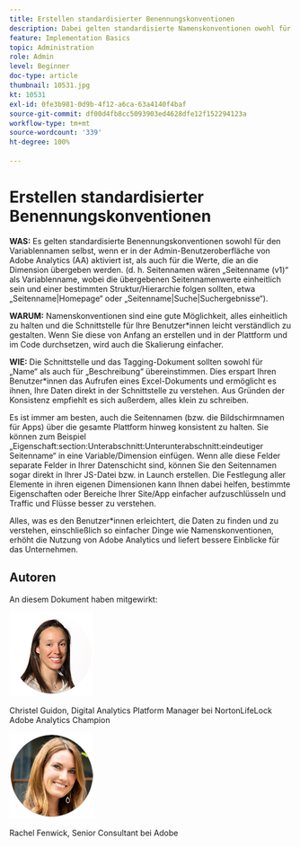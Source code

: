 ```yaml
---
title: Erstellen standardisierter Benennungskonventionen
description: Dabei gelten standardisierte Namenskonventionen owohl für den Variablennamen selbst, wenn er in der Admin-Benutzeroberfläche aktiviert ist, als auch für die Werte, die an die Dimension übergeben werden.
feature: Implementation Basics
topic: Administration
role: Admin
level: Beginner
doc-type: article
thumbnail: 10531.jpg
kt: 10531
exl-id: 0fe3b981-0d9b-4f12-a6ca-63a4140f4baf
source-git-commit: df00d4fb8cc5093903ed4628dfe12f152294123a
workflow-type: tm+mt
source-wordcount: '339'
ht-degree: 100%

---
```


# Erstellen standardisierter Benennungskonventionen

**WAS:** Es gelten standardisierte Benennungskonventionen sowohl für den Variablennamen selbst, wenn er in der Admin-Benutzeroberfläche von Adobe Analytics (AA) aktiviert ist, als auch für die Werte, die an die Dimension übergeben werden. (d. h. Seitennamen wären „Seitenname (v1)“ als Variablenname, wobei die übergebenen Seitennamenwerte einheitlich sein und einer bestimmten Struktur/Hierarchie folgen sollten, etwa „Seitenname|Homepage“ oder „Seitenname|Suche|Suchergebnisse“).

**WARUM:** Namenskonventionen sind eine gute Möglichkeit, alles einheitlich zu halten und die Schnittstelle für Ihre Benutzer*innen leicht verständlich zu gestalten. Wenn Sie diese von Anfang an erstellen und in der Plattform und im Code durchsetzen, wird auch die Skalierung einfacher.

**WIE:** Die Schnittstelle und das Tagging-Dokument sollten sowohl für „Name“ als auch für „Beschreibung“ übereinstimmen. Dies erspart Ihren Benutzer*innen das Aufrufen eines Excel-Dokuments und ermöglicht es ihnen, Ihre Daten direkt in der Schnittstelle zu verstehen. Aus Gründen der Konsistenz empfiehlt es sich außerdem, alles klein zu schreiben.

Es ist immer am besten, auch die Seitennamen (bzw. die Bildschirmnamen für Apps) über die gesamte Plattform hinweg konsistent zu halten. Sie können zum Beispiel „Eigenschaft:section:Unterabschnitt:Unterunterabschnitt:eindeutiger Seitenname“ in eine Variable/Dimension einfügen. Wenn alle diese Felder separate Felder in Ihrer Datenschicht sind, können Sie den Seitennamen sogar direkt in Ihrer JS-Datei bzw. in Launch erstellen. Die Festlegung aller Elemente in ihren eigenen Dimensionen kann Ihnen dabei helfen, bestimmte Eigenschaften oder Bereiche Ihrer Site/App einfacher aufzuschlüsseln und Traffic und Flüsse besser zu verstehen.

Alles, was es den Benutzer*innen erleichtert, die Daten zu finden und zu verstehen, einschließlich so einfacher Dinge wie Namenskonventionen, erhöht die Nutzung von Adobe Analytics und liefert bessere Einblicke für das Unternehmen.

## Autoren

An diesem Dokument haben mitgewirkt:

![Christel Guidon](assets/Christel-Headshot-150.png)

Christel Guidon, Digital Analytics Platform Manager bei NortonLifeLock
Adobe Analytics Champion

![Rachel Fenwick](assets/Rachel-Fenwick-150.png)

Rachel Fenwick, Senior Consultant bei Adobe
